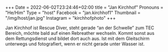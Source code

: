 +++
Date = 2022-06-02T23:24:46+02:00
title = "Jan Kirchhof"
Pronouns = "He/Him"
Type = "host"
Facebook = "jan.kirchhof1"
Thumbnail = "/img/host/jan.jpg"
Instagram = "kirchhofphoto"
+++

Jan Kirchhof ist Rescue Diver, steht gerade “an der Schwelle” zum TEC Bereich, möchte bald auf einen Rebreather wechseln. Kommt sonst aus dem Rettungsdienst und bildet dort auch aus. Ist mit dem Gleitschirm unterwegs und fotografiert, wenn er nicht gerade unter Wasser ist.